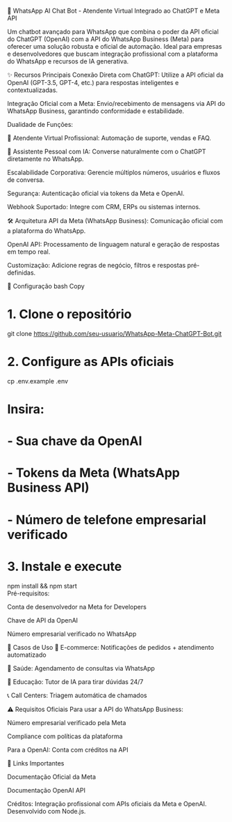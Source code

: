🤖 WhatsApp AI Chat Bot - Atendente Virtual Integrado ao ChatGPT e Meta API

Um chatbot avançado para WhatsApp que combina o poder da API oficial do ChatGPT (OpenAI) com a API do WhatsApp Business (Meta) para oferecer uma solução robusta e oficial de automação. Ideal para empresas e desenvolvedores que buscam integração profissional com a plataforma do WhatsApp e recursos de IA generativa.

✨ Recursos Principais
Conexão Direta com ChatGPT: Utilize a API oficial da OpenAI (GPT-3.5, GPT-4, etc.) para respostas inteligentes e contextualizadas.

Integração Oficial com a Meta: Envio/recebimento de mensagens via API do WhatsApp Business, garantindo conformidade e estabilidade.

Dualidade de Funções:

🤵 Atendente Virtual Profissional: Automação de suporte, vendas e FAQ.

🧠 Assistente Pessoal com IA: Converse naturalmente com o ChatGPT diretamente no WhatsApp.

Escalabilidade Corporativa: Gerencie múltiplos números, usuários e fluxos de conversa.

Segurança: Autenticação oficial via tokens da Meta e OpenAI.

Webhook Suportado: Integre com CRM, ERPs ou sistemas internos.

🛠️ Arquitetura
API da Meta (WhatsApp Business): Comunicação oficial com a plataforma do WhatsApp.

OpenAI API: Processamento de linguagem natural e geração de respostas em tempo real.

Customização: Adicione regras de negócio, filtros e respostas pré-definidas.

🚀 Configuração
bash
Copy
# 1. Clone o repositório  
git clone https://github.com/seu-usuario/WhatsApp-Meta-ChatGPT-Bot.git  

# 2. Configure as APIs oficiais  
cp .env.example .env  
# Insira:  
# - Sua chave da OpenAI  
# - Tokens da Meta (WhatsApp Business API)  
# - Número de telefone empresarial verificado  

# 3. Instale e execute  
npm install && npm start  
Pré-requisitos:

Conta de desenvolvedor na Meta for Developers

Chave de API da OpenAI

Número empresarial verificado no WhatsApp

📌 Casos de Uso
🛒 E-commerce: Notificações de pedidos + atendimento automatizado

🏥 Saúde: Agendamento de consultas via WhatsApp

🧠 Educação: Tutor de IA para tirar dúvidas 24/7

📞 Call Centers: Triagem automática de chamados

⚠️ Requisitos Oficiais
Para usar a API do WhatsApp Business:

Número empresarial verificado pela Meta

Compliance com políticas da plataforma

Para a OpenAI: Conta com créditos na API

🔗 Links Importantes

Documentação Oficial da Meta

Documentação OpenAI API

Créditos: Integração profissional com APIs oficiais da Meta e OpenAI. Desenvolvido com Node.js.
